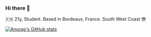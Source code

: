 ### Hi there 👋

🇫🇷 21y, Student.
Based in Bordeaux, France.
South West Coast 😎

[![Anurag's GitHub stats](https://github-readme-stats.vercel.app/api?username=valmgr)](https://github.com/anuraghazra/github-readme-stats)


<!--
**ValMgr/ValMgr** is a ✨ _special_ ✨ repository because its `README.md` (this file) appears on your GitHub profile.

Here are some ideas to get you started:

- 🔭 I’m currently working on ...
- 🌱 I’m currently learning ...
- 👯 I’m looking to collaborate on ...
- 🤔 I’m looking for help with ...
- 💬 Ask me about ...
- 📫 How to reach me: ...
- 😄 Pronouns: ...
- ⚡ Fun fact: ...
-->
